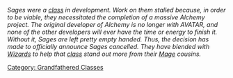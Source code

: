 *Sages were a [class](:Category:_Classes "wikilink") in development.
Work on them stalled because, in order to be viable, they necessitated
the completion of a massive Alchemy project. The original developer of
Alchemy is no longer with AVATAR, and none of the other developers will
ever have the time or energy to finish it. Without it, Sages are left
pretty empty handed. Thus, the decision has made to officially announce
Sages cancelled. They have blended with
[Wizards](:Category:_Wizards "wikilink") to help that
[class](:Category:_Classes "wikilink") stand out more from their
[Mage](:Category:_Mages "wikilink") cousins.*

[Category: Grandfathered
Classes](Category:_Grandfathered_Classes "wikilink")
